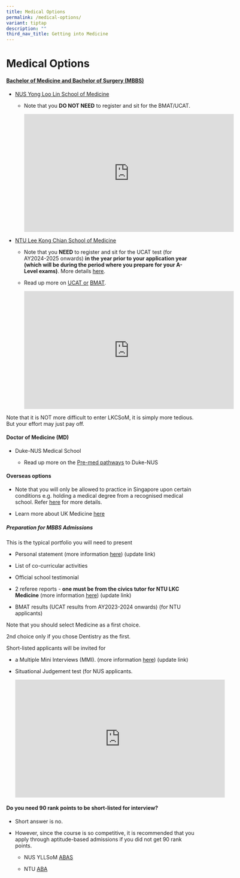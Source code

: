 ```yaml
---
title: Medical Options
permalink: /medical-options/
variant: tiptap
description: ""
third_nav_title: Getting into Medicine
---
```

<h1>Medical Options</h1>
<h4><a href="https://nusmedicine.nus.edu.sg/admissions/medicine/undergraduate" class="wixui-rich-text__text" rel="noreferrer noopener" target="_blank">Bachelor of Medicine and Bachelor of Surgery (MBBS)</a></h4>
<ul>
<li>
<p><a href="https://medicine.nus.edu.sg/admissions/curriculum/" class="wixui-rich-text__text" rel="noreferrer noopener" target="_blank"><u>NUS Yong Loo Lin School of Medicine</u></a>
</p>
<ul>
<li>
<p>Note that you <strong>DO NOT NEED</strong>&nbsp;to register and sit for
the BMAT/UCAT.</p>
<div class="iframe-wrapper">
<iframe height="315" width="560" allowfullscreen="true" frameborder="0" src="https://www.youtube.com/embed/ol5S9V-1OQw?si=Acb1e1TuZvM20QYJ"></iframe>
</div>
</li>
</ul>
</li>
<li>
<p><a href="https://www.ntu.edu.sg/medicine/education/bachelor-of-medicine-and-bachelor-of-surgery-(mbbs)" class="wixui-rich-text__text" rel="noreferrer noopener" target="_blank"><u>NTU Lee Kong Chian School of Medicine</u></a>
</p>
<ul>
<li>
<p>Note that you <strong>NEED</strong>&nbsp;to register and sit for the UCAT
test (for AY2024-2025 onwards)&nbsp;<strong>in the year prior to your application year (which will be during the period where you prepare for your A-Level exams)</strong>.<em>&nbsp;</em>More
details&nbsp;<a href="https://www.ntu.edu.sg/medicine/education/bachelor-of-medicine-and-bachelor-of-surgery-(mbbs)/entry-requirements" class="wixui-rich-text__text" rel="noreferrer noopener" target="_blank"><u>here</u></a>.</p>
</li>
<li>
<p>Read up more on <a href="https://www.ucat.ac.uk/ucat/" class="wixui-rich-text__text" rel="noreferrer noopener" target="_blank"><u>UCAT</u>&nbsp;or</a>&nbsp;<a href="https://www.admissionstesting.org/for-test-takers/bmat/preparing-for-bmat/" class="wixui-rich-text__text" rel="noreferrer noopener" target="_blank"><u>BMAT</u></a>.</p>
<div class="iframe-wrapper">
<iframe height="315" width="560" allowfullscreen="true" frameborder="0" src="https://www.youtube.com/embed/MYSTpYKYAeM?si=UYg93lv3D7xV6mco"></iframe>
</div>
</li>
</ul>
</li>
</ul>
<p>Note that it is NOT more difficult to enter LKCSoM, it is simply more
tedious. But your effort may just pay off.</p>
<h4>Doctor of Medicine (MD)</h4>
<ul>
<li>
<p>Duke-NUS Medical School</p>
<ul>
<li>
<p>Read up more on the <a href="https://www.duke-nus.edu.sg/admissions/pre-md-pathways" class="wixui-rich-text__text" rel="noreferrer noopener" target="_blank"><u>Pre-med pathways</u></a> to
Duke-NUS​</p>
</li>
</ul>
</li>
</ul>
<h4>Overseas options</h4>
<ul>
<li>
<p>Note that you will only be allowed to practice in Singapore upon certain
conditions e.g. holding a medical degree from a recognised medical school.
Refer <a href="https://www.healthprofessionals.gov.sg/smc/becoming-a-registered-doctor/register-of-medical-practitioners/conditional-registration" class="wixui-rich-text__text" rel="noreferrer noopener" target="_blank"><u>here</u></a> for
more details.</p>
</li>
<li>
<p>Learn more about UK Medicine <a href="https://study-uk.britishcouncil.org/plan-studies/choosing-course/subjects/medicine" class="wixui-rich-text__text" rel="noreferrer noopener" target="_blank"><u>here</u></a>&nbsp;</p>
</li>
</ul>
<h5>Preparation for MBBS Admissions​</h5>
<p>This is the typical portfolio you will need to present</p>
<ul>
<li>
<p>Personal statement (more information <a href="personal-statement-writing" class="wixui-rich-text__text" rel="noopener noreferrer nofollow" target="_self"><u>here</u></a>)
(update link)</p>
</li>
<li>
<p>List of co-curricular activities</p>
</li>
<li>
<p>Official school testimonial</p>
</li>
<li>
<p>2 referee reports - <strong>one must be from the civics tutor&nbsp;for NTU LKC Medicine</strong>&nbsp;(more
information <a href="teacher-references" class="wixui-rich-text__text" rel="noopener noreferrer nofollow" target="_self"><u>here</u></a>) (update link)</p>
</li>
<li>
<p>BMAT results (UCAT results from AY2023-2024 onwards) (for NTU applicants)</p>
</li>
</ul>
<p>Note that you should select Medicine as a first choice.</p>
<p>2nd choice only if you chose Dentistry as the first.</p>
<p>Short-listed applicants will be invited for</p>
<ul>
<li>
<p>a Multiple Mini Interviews (MMI). (more information <a href="interview-preparation" class="wixui-rich-text__text" rel="noopener noreferrer nofollow" target="_self"><u>here</u></a>)
(update link)</p>
</li>
<li>
<p>Situational Judgement test (for NUS applicants.</p>
<div class="iframe-wrapper">
<iframe height="315" width="560" allowfullscreen="true" frameborder="0" src="https://www.youtube.com/embed/vtoE39ULTU0?si=SjCkhqK6ZBuqvn_Q"></iframe>
</div>
</li>
</ul>
<h4>Do you need 90 rank points to be short-listed for interview?</h4>
<ul>
<li>
<p>Short answer is no.</p>
</li>
<li>
<p>However, since the course is so competitive, it is recommended that you
apply through aptitude-based admissions if you did not get 90 rank points.</p>
<ul>
<li>
<p>NUS YLLSoM&nbsp;<a href="https://medicine.nus.edu.sg/admissions/aptitude-based-admissions-scheme-abas/" class="wixui-rich-text__text" rel="noreferrer noopener" target="_blank"><u>ABAS</u></a>​</p>
</li>
<li>
<p>NTU <a href="https://www.ntu.edu.sg/admissions/undergraduate/admission-guide/Aptitude-based-Admissions" class="wixui-rich-text__text" rel="noreferrer noopener" target="_blank"><u>ABA</u></a>
</p>
</li>
</ul>
</li>
</ul>
<p></p>